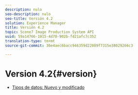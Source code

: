 ```yaml
---
description: nulo
seo-description: nulo
seo-title: Versión 4.2
solution: Experience Manager
title: Versión 4.2
topic: Scene7 Image Production System API
uuid: 59a14766-1915-4d70-902b-fd21afc7c352
translation-type: tm+mt
source-git-commit: 36e4aec6bacc946359d22089f7315e38029266c3

---
```



# Version 4.2{#version}

* [Tipos de datos: Nuevo y modificado](r-4-2-types.md)
